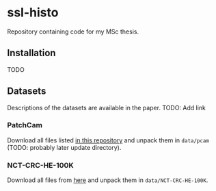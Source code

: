 # ssl-histo
Repository containing code for my MSc thesis.
## Installation
TODO
## Datasets
Descriptions of the datasets are available in the paper. TODO: Add link
### PatchCam
Download all files listed [in this repository](https://github.com/basveeling/pcam) and unpack them in `data/pcam` (TODO: probably later update directory).
### NCT-CRC-HE-100K
Download all files from [here](https://zenodo.org/record/1214456#.YaCjaNDMJPa) and unpack them in `data/NCT-CRC-HE-100K`.
